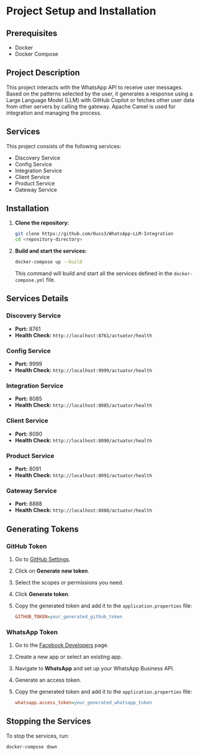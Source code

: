 # Project Setup and Installation

## Prerequisites

- Docker
- Docker Compose

## Project Description

This project interacts with the WhatsApp API to receive user messages. Based on the patterns selected by the user, it generates a response using a Large Language Model (LLM) with GitHub Copilot or fetches other user data from other servers by calling the gateway. Apache Camel is used for integration and managing the process.

## Services

This project consists of the following services:

- Discovery Service
- Config Service
- Integration Service
- Client Service
- Product Service
- Gateway Service

## Installation

1. **Clone the repository:**

    ```sh
    git clone https://github.com/Ouss3/WhatsApp-LLM-Integration
    cd <repository-directory>
    ```

2. **Build and start the services:**

    ```sh
    docker-compose up --build
    ```

    This command will build and start all the services defined in the `docker-compose.yml` file.

## Services Details

### Discovery Service

- **Port:** 8761
- **Health Check:** `http://localhost:8761/actuator/health`

### Config Service

- **Port:** 9999
- **Health Check:** `http://localhost:9999/actuator/health`

### Integration Service

- **Port:** 8085
- **Health Check:** `http://localhost:8085/actuator/health`

### Client Service

- **Port:** 8090
- **Health Check:** `http://localhost:8090/actuator/health`

### Product Service

- **Port:** 8091
- **Health Check:** `http://localhost:8091/actuator/health`

### Gateway Service

- **Port:** 8888
- **Health Check:** `http://localhost:8888/actuator/health`

## Generating Tokens

### GitHub Token

1. Go to [GitHub Settings](https://github.com/settings/tokens).
2. Click on **Generate new token**.
3. Select the scopes or permissions you need.
4. Click **Generate token**.
5. Copy the generated token and add it to the `application.properties` file:

    ```ini
    GITHUB_TOKEN=your_generated_github_token
    ```

### WhatsApp Token

1. Go to the [Facebook Developers](https://developers.facebook.com/) page.
2. Create a new app or select an existing app.
3. Navigate to **WhatsApp** and set up your WhatsApp Business API.
4. Generate an access token.
5. Copy the generated token and add it to the `application.properties` file:

    ```ini
    whatsapp.access_token=your_generated_whatsapp_token
    ```

## Stopping the Services

To stop the services, run:

```sh
docker-compose down